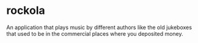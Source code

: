 # rockola
An application that plays music by different authors like the old jukeboxes that used to be in the commercial places where you deposited money.
